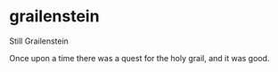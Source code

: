 # grailenstein
Still Grailenstein

Once upon a time there was a quest for the holy grail, and it was good.

